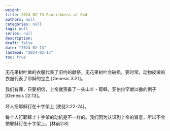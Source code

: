 ```yaml
---
weight: 
title: 2024-02-13 Foolishness of God
authors: null
categories: null
tags: null
series: null
description: 
draft: false
date: "2024-02-13"
lastmod: "2024-02-13"
toc: true
---
```



<!--more-->

无花果树叶做的衣服代表了旧约的献祭，无花果树叶会破损，要时常。动物皮做的衣服代表了耶稣的宝血 [Genesis 3:21]。

我们有罪，只要相信，上帝就预备了一头山羊 - 耶稣，亚伯拉罕献以撒的例子 [Genesis 22:13]。

坏人把耶稣钉在十字架上 [使徒2:22-24]。

每个人钉耶稣上十字架的动机是不一样的。我们因为认识到上帝的旨意，所以不会把耶稣钉在十字架上。[林前2:8]